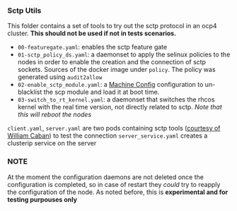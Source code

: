 ### Sctp Utils

This folder contains a set of tools to try out the sctp protocol in an ocp4 cluster.
**This should not be used if not in tests scenarios.**

- `00-featuregate.yaml`: enables the sctp feature gate
- `01-sctp_policy_ds.yaml`: a daemonset to apply the selinux policies to the nodes in order to enable the creation and the connection of sctp sockets. Sources of the docker image under `policy`. The policy was generated using `audit2allow`
- `02-enable_sctp_module.yaml`: a [Machine Config](https://github.com/openshift/machine-config-operator) configuration to un-blacklist the scp module and load it at boot time.
- `03-switch_to_rt_kernel.yaml`: a daemonset that switches the rhcos kernel with the real time version, not directly related to sctp. *Note that this will reboot the nodes*

`client.yaml`, `server.yaml` are two pods containing sctp tools ([courtesy of William Caban](https://github.com/williamcaban/ocp4-sctp)) to test the connection
`server_service.yaml` creates a clusterip service on the server

### NOTE

At the moment the configuration daemons are not deleted once the configuration is completed, so in case of restart they _could_ try to reapply the configuration of the node. As noted before, this is **experimental and for testing purpouses only**
